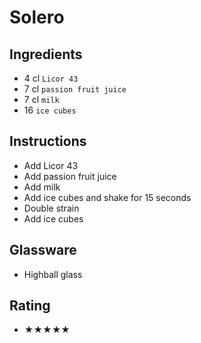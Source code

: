 # Solero

## Ingredients
- 4 cl `Licor 43`
- 7 cl `passion fruit juice`
- 7 cl `milk`
- 16 `ice cubes`

## Instructions
- Add Licor 43
- Add passion fruit juice
- Add milk
- Add ice cubes and shake for 15 seconds
- Double strain
- Add ice cubes

## Glassware
- Highball glass

## Rating
- ★★★★★